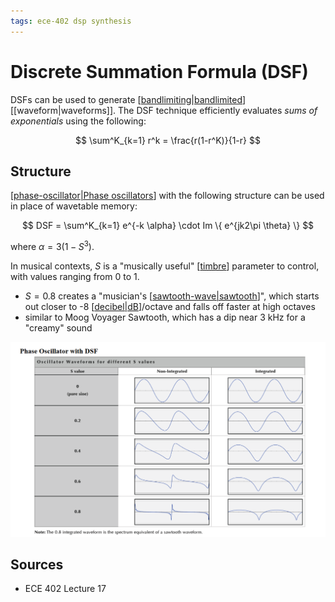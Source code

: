 ```yaml
---
tags: ece-402 dsp synthesis
---
```


# Discrete Summation Formula (DSF)

DSFs can be used to generate [[bandlimiting|bandlimited]] [[waveform|waveforms]]. The DSF technique efficiently evaluates _sums of exponentials_ using the following:

$$
\sum^K_{k=1} r^k = \frac{r(1-r^K)}{1-r}
$$

## Structure

[[phase-oscillator|Phase oscillators]] with the following structure can be used in place of wavetable memory:

$$
DSF = \sum^K_{k=1} e^{-k \alpha} \cdot Im \{ e^{jk2\pi \theta} \}
$$

where $\alpha = 3(1-S^3)$.

In musical contexts, $S$ is a "musically useful" [[timbre]] parameter to control, with values ranging from 0 to 1.

- $S = 0.8$ creates a "musician's [[sawtooth-wave|sawtooth]]", which starts out closer to -8 [[decibel|dB]]/octave and falls off faster at high octaves
- similar to Moog Voyager Sawtooth, which has a dip near 3 kHz for a "creamy" sound

![Phase oscillators with different S values](../public/attachments/oscillator-waveforms-for-different-s-values.png)

## Sources

- ECE 402 Lecture 17

[//begin]: # "Autogenerated link references for markdown compatibility"
[bandlimiting|bandlimited]: bandlimiting "Bandlimiting"
[phase-oscillator|Phase oscillators]: phase-oscillator "Phase-shift oscillator"
[timbre]: timbre "Timbre"
[sawtooth-wave|sawtooth]: sawtooth-wave "Sawtooth wave"
[decibel|dB]: decibel "Decibel"
[//end]: # "Autogenerated link references"
